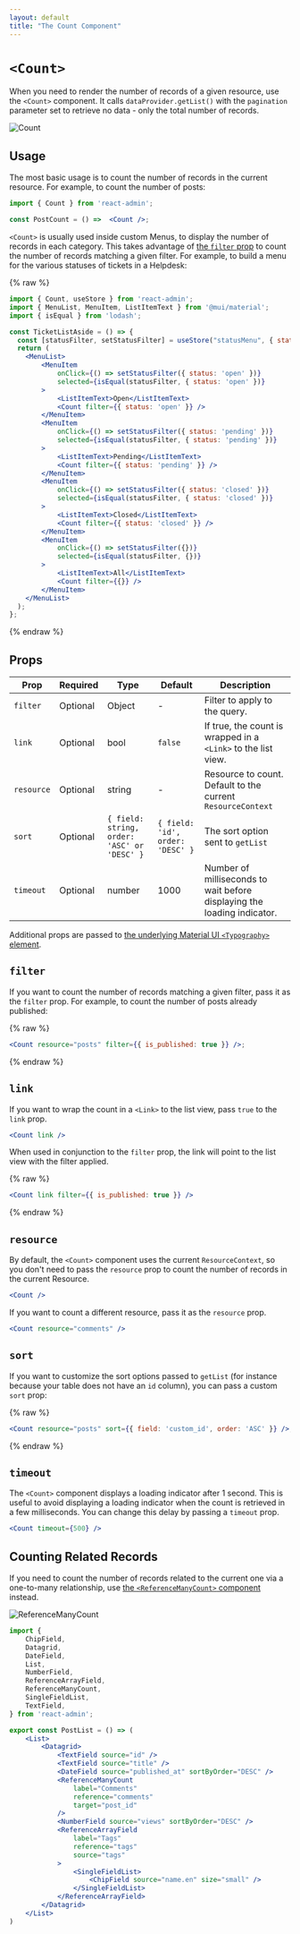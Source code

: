 ```yaml
---
layout: default
title: "The Count Component"
---
```


# `<Count>`

When you need to render the number of records of a given resource, use the `<Count>` component. It calls `dataProvider.getList()` with the `pagination` parameter set to retrieve no data - only the total number of records.

![Count](./img/count.webp)

## Usage

The most basic usage is to count the number of records in the current resource. For example, to count the number of posts:

```jsx
import { Count } from 'react-admin';

const PostCount = () =>  <Count />;
```

`<Count>` is usually used inside custom Menus, to display the number of records in each category. This takes advantage of [the `filter` prop](#filter) to count the number of records matching a given filter. For example, to build a menu for the various statuses of tickets in a Helpdesk:

{% raw %}
```jsx
import { Count, useStore } from 'react-admin';
import { MenuList, MenuItem, ListItemText } from '@mui/material';
import { isEqual } from 'lodash';

const TicketListAside = () => {
  const [statusFilter, setStatusFilter] = useStore("statusMenu", { status: 'open' });
  return (
    <MenuList>
        <MenuItem
            onClick={() => setStatusFilter({ status: 'open' })}
            selected={isEqual(statusFilter, { status: 'open' })}
        >
            <ListItemText>Open</ListItemText>
            <Count filter={{ status: 'open' }} />
        </MenuItem>
        <MenuItem
            onClick={() => setStatusFilter({ status: 'pending' })}
            selected={isEqual(statusFilter, { status: 'pending' })}
        >
            <ListItemText>Pending</ListItemText>
            <Count filter={{ status: 'pending' }} />
        </MenuItem>
        <MenuItem
            onClick={() => setStatusFilter({ status: 'closed' })}
            selected={isEqual(statusFilter, { status: 'closed' })}
        >
            <ListItemText>Closed</ListItemText>
            <Count filter={{ status: 'closed' }} />
        </MenuItem>
        <MenuItem
            onClick={() => setStatusFilter({})}
            selected={isEqual(statusFilter, {})}
        >
            <ListItemText>All</ListItemText>
            <Count filter={{}} />
        </MenuItem>
    </MenuList>
  );
};
```
{% endraw %}


## Props

| Prop       | Required | Type                                       | Default                           | Description                                                             |
| ---------- | -------- | ------------------------------------------ | --------------------------------- | ----------------------------------------------------------------------- |
| `filter`   | Optional | Object                                     | -                                 | Filter to apply to the query.                                           |
| `link`     | Optional | bool                                       | `false`                           | If true, the count is wrapped in a `<Link>` to the list view.           |
| `resource` | Optional | string                                     | -                                 | Resource to count. Default to the current `ResourceContext`             |
| `sort`     | Optional | `{ field: string, order: 'ASC' or 'DESC' }` | `{ field: 'id', order: 'DESC' }`  | The sort option sent to `getList`                                       |
| `timeout`  | Optional | number                                     | 1000                              | Number of milliseconds to wait before displaying the loading indicator. |

Additional props are passed to [the underlying Material UI `<Typography>` element](https://mui.com/material-ui/api/typography/).

## `filter`

If you want to count the number of records matching a given filter, pass it as the `filter` prop. For example, to count the number of posts already published:

{% raw %}
```jsx
<Count resource="posts" filter={{ is_published: true }} />;
```
{% endraw %}

## `link`

If you want to wrap the count in a `<Link>` to the list view, pass `true` to the `link` prop. 
```jsx
<Count link />
```

When used in conjunction to the `filter` prop, the link will point to the list view with the filter applied.

{% raw %}
```jsx
<Count link filter={{ is_published: true }} />
```
{% endraw %}

## `resource`

By default, the `<Count>` component uses the current `ResourceContext`, so you don't need to pass the `resource` prop to count the number of records in the current Resource.

```jsx
<Count />
```

If you want to count a different resource, pass it as the `resource` prop.

```jsx
<Count resource="comments" />
```

## `sort`

If you want to customize the sort options passed to `getList` (for instance because your table does not have an `id` column), you can pass a custom `sort` prop:

{% raw %}
```jsx
<Count resource="posts" sort={{ field: 'custom_id', order: 'ASC' }} />;
```
{% endraw %}

## `timeout`

The `<Count>` component displays a loading indicator after 1 second. This is useful to avoid displaying a loading indicator when the count is retrieved in a few milliseconds. You can change this delay by passing a `timeout` prop.

```jsx
<Count timeout={500} />
```

## Counting Related Records

If you need to count the number of records related to the current one via a one-to-many relationship, use [the `<ReferenceManyCount>` component](ReferenceManyCount.md) instead.

![ReferenceManyCount](./img/reference_many_count.webp)

```jsx
import { 
    ChipField,
    Datagrid,
    DateField,
    List,
    NumberField,
    ReferenceArrayField,
    ReferenceManyCount,
    SingleFieldList,
    TextField,
} from 'react-admin';

export const PostList = () => (
    <List>
        <Datagrid>
            <TextField source="id" />
            <TextField source="title" />
            <DateField source="published_at" sortByOrder="DESC" />
            <ReferenceManyCount
                label="Comments"
                reference="comments"
                target="post_id"
            />
            <NumberField source="views" sortByOrder="DESC" />
            <ReferenceArrayField
                label="Tags"
                reference="tags"
                source="tags"
            >
                <SingleFieldList>
                    <ChipField source="name.en" size="small" />
                </SingleFieldList>
            </ReferenceArrayField>
        </Datagrid>
    </List>
)
```

